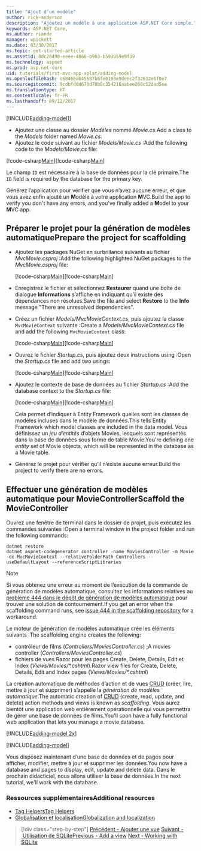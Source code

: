 ```yaml
---
title: "Ajout d’un modèle"
author: rick-anderson
description: "Ajoutez un modèle à une application ASP.NET Core simple."
keywords: ASP.NET Core,
ms.author: riande
manager: wpickett
ms.date: 03/30/2017
ms.topic: get-started-article
ms.assetid: 8dc28498-eeee-4666-b903-b593059e9f39
ms.technology: aspnet
ms.prod: asp.net-core
uid: tutorials/first-mvc-app-xplat/adding-model
ms.openlocfilehash: c68466a645687b6fe0193e9deec2f32632e6f0e7
ms.sourcegitcommit: 9cdbfd0d670d70b9c354216aabee260c52dad5ee
ms.translationtype: HT
ms.contentlocale: fr-FR
ms.lasthandoff: 09/12/2017
---
```

[!INCLUDE[adding-model1](../../includes/mvc-intro/adding-model1.md)]

* <span data-ttu-id="822b8-104">Ajoutez une classe au dossier *Modèles* nommé *Movie.cs*.</span><span class="sxs-lookup"><span data-stu-id="822b8-104">Add a class to the *Models* folder named *Movie.cs*.</span></span>
* <span data-ttu-id="822b8-105">Ajoutez le code suivant au fichier *Models/Movie.cs* :</span><span class="sxs-lookup"><span data-stu-id="822b8-105">Add the following code to the *Models/Movie.cs* file:</span></span>

<span data-ttu-id="822b8-106">[!code-csharp[Main](../../tutorials/first-mvc-app/start-mvc/sample/MvcMovie/Models/MovieNoEF.cs?name=snippet_1)]</span><span class="sxs-lookup"><span data-stu-id="822b8-106">[!code-csharp[Main](../../tutorials/first-mvc-app/start-mvc/sample/MvcMovie/Models/MovieNoEF.cs?name=snippet_1)]</span></span>

<span data-ttu-id="822b8-107">Le champ `ID` est nécessaire à la base de données pour la clé primaire.</span><span class="sxs-lookup"><span data-stu-id="822b8-107">The `ID` field is required by the database for the primary key.</span></span> 

<span data-ttu-id="822b8-108">Générez l’application pour vérifier que vous n’avez aucune erreur, et que vous avez enfin ajouté un **M**odèle à votre application **M**VC.</span><span class="sxs-lookup"><span data-stu-id="822b8-108">Build the app to verify you don't have any errors, and you've finally added a **M**odel to your **M**VC app.</span></span>

## <a name="prepare-the-project-for-scaffolding"></a><span data-ttu-id="822b8-109">Préparer le projet pour la génération de modèles automatique</span><span class="sxs-lookup"><span data-stu-id="822b8-109">Prepare the project for scaffolding</span></span>

- <span data-ttu-id="822b8-110">Ajoutez les packages NuGet en surbrillance suivants au fichier *MvcMovie.csproj* :</span><span class="sxs-lookup"><span data-stu-id="822b8-110">Add the following highlighted NuGet packages to the *MvcMovie.csproj* file:</span></span>
             
   <span data-ttu-id="822b8-111">[!code-csharp[Main](start-mvc/sample/MvcMovie/MvcMovie.csproj?highlight=7,10)]</span><span class="sxs-lookup"><span data-stu-id="822b8-111">[!code-csharp[Main](start-mvc/sample/MvcMovie/MvcMovie.csproj?highlight=7,10)]</span></span>

- <span data-ttu-id="822b8-112">Enregistrez le fichier et sélectionnez **Restaurer** quand une boîte de dialogue **Informations** s’affiche en indiquant qu’il existe des dépendances non résolues.</span><span class="sxs-lookup"><span data-stu-id="822b8-112">Save the file and select **Restore** to the **Info** message "There are unresolved dependencies".</span></span>
- <span data-ttu-id="822b8-113">Créez un fichier *Models/MvcMovieContext.cs*, puis ajoutez la classe `MvcMovieContext` suivante :</span><span class="sxs-lookup"><span data-stu-id="822b8-113">Create a *Models/MvcMovieContext.cs* file and add the following `MvcMovieContext` class:</span></span>

   <span data-ttu-id="822b8-114">[!code-csharp[Main](start-mvc/sample/MvcMovie/Models/MvcMovieContext.cs)]</span><span class="sxs-lookup"><span data-stu-id="822b8-114">[!code-csharp[Main](start-mvc/sample/MvcMovie/Models/MvcMovieContext.cs)]</span></span>
   
- <span data-ttu-id="822b8-115">Ouvrez le fichier *Startup.cs*, puis ajoutez deux instructions using :</span><span class="sxs-lookup"><span data-stu-id="822b8-115">Open the *Startup.cs* file and add two usings:</span></span>

   <span data-ttu-id="822b8-116">[!code-csharp[Main](start-mvc/sample/MvcMovie/Startup.cs?name=snippet1&highlight=1,2)]</span><span class="sxs-lookup"><span data-stu-id="822b8-116">[!code-csharp[Main](start-mvc/sample/MvcMovie/Startup.cs?name=snippet1&highlight=1,2)]</span></span>

- <span data-ttu-id="822b8-117">Ajoutez le contexte de base de données au fichier *Startup.cs* :</span><span class="sxs-lookup"><span data-stu-id="822b8-117">Add the database context to the *Startup.cs* file:</span></span>

   <span data-ttu-id="822b8-118">[!code-csharp[Main](start-mvc/sample/MvcMovie/Startup.cs?name=snippet2&highlight=6-7)]</span><span class="sxs-lookup"><span data-stu-id="822b8-118">[!code-csharp[Main](start-mvc/sample/MvcMovie/Startup.cs?name=snippet2&highlight=6-7)]</span></span>

  <span data-ttu-id="822b8-119">Cela permet d’indiquer à Entity Framework quelles sont les classes de modèles incluses dans le modèle de données.</span><span class="sxs-lookup"><span data-stu-id="822b8-119">This tells Entity Framework which model classes are included in the data model.</span></span> <span data-ttu-id="822b8-120">Vous définissez un *jeu d’entités* d’objets Movies, lesquels sont représentés dans la base de données sous forme de table Movie.</span><span class="sxs-lookup"><span data-stu-id="822b8-120">You're defining one *entity set* of Movie objects, which will be represented in the database as a Movie table.</span></span>

- <span data-ttu-id="822b8-121">Générez le projet pour vérifier qu’il n’existe aucune erreur.</span><span class="sxs-lookup"><span data-stu-id="822b8-121">Build the project to verify there are no errors.</span></span>

## <a name="scaffold-the-moviecontroller"></a><span data-ttu-id="822b8-122">Effectuer une génération de modèles automatique pour MovieController</span><span class="sxs-lookup"><span data-stu-id="822b8-122">Scaffold the MovieController</span></span>

<span data-ttu-id="822b8-123">Ouvrez une fenêtre de terminal dans le dossier de projet, puis exécutez les commandes suivantes :</span><span class="sxs-lookup"><span data-stu-id="822b8-123">Open a terminal window in the project folder and run the following commands:</span></span>

```
dotnet restore
dotnet aspnet-codegenerator controller -name MoviesController -m Movie -dc MvcMovieContext --relativeFolderPath Controllers --useDefaultLayout --referenceScriptLibraries 
```

> [!NOTE]
> <span data-ttu-id="822b8-124">Si vous obtenez une erreur au moment de l’exécution de la commande de génération de modèles automatique, consultez les informations relatives au [problème 444 dans le dépôt de génération de modèles automatique](https://github.com/aspnet/scaffolding/issues/444) pour trouver une solution de contournement.</span><span class="sxs-lookup"><span data-stu-id="822b8-124">If you get an error when the scaffolding command runs, see [issue 444 in the scaffolding repository](https://github.com/aspnet/scaffolding/issues/444) for a workaround.</span></span>

<span data-ttu-id="822b8-125">Le moteur de génération de modèles automatique crée les éléments suivants :</span><span class="sxs-lookup"><span data-stu-id="822b8-125">The scaffolding engine creates the following:</span></span>

* <span data-ttu-id="822b8-126">contrôleur de films (*Controllers/MoviesController.cs*) ;</span><span class="sxs-lookup"><span data-stu-id="822b8-126">A movies controller (*Controllers/MoviesController.cs*)</span></span>
* <span data-ttu-id="822b8-127">fichiers de vues Razor pour les pages Create, Delete, Details, Edit et Index (*Views/Movies/\*.cshtml*).</span><span class="sxs-lookup"><span data-stu-id="822b8-127">Razor view files for Create, Delete, Details, Edit and Index pages (*Views/Movies/\*.cshtml*)</span></span>

<span data-ttu-id="822b8-128">La création automatique de méthodes d’action et de vues [CRUD](https://wikipedia.org/wiki/Create,_read,_update_and_delete) (créer, lire, mettre à jour et supprimer) s’appelle la *génération de modèles automatique*.</span><span class="sxs-lookup"><span data-stu-id="822b8-128">The automatic creation of [CRUD](https://wikipedia.org/wiki/Create,_read,_update_and_delete) (create, read, update, and delete) action methods and views is known as *scaffolding*.</span></span> <span data-ttu-id="822b8-129">Vous aurez bientôt une application web entièrement opérationnelle qui vous permettra de gérer une base de données de films.</span><span class="sxs-lookup"><span data-stu-id="822b8-129">You'll soon have a fully functional web application that lets you manage a movie database.</span></span>

[!INCLUDE[adding-model 2x](../../includes/mvc-intro/adding-model2xp.md)]

[!INCLUDE[adding-model](../../includes/mvc-intro/adding-model3.md)]

<span data-ttu-id="822b8-130">Vous disposez maintenant d’une base de données et de pages pour afficher, modifier, mettre à jour et supprimer les données.</span><span class="sxs-lookup"><span data-stu-id="822b8-130">You now have a database and pages to display, edit, update and delete data.</span></span> <span data-ttu-id="822b8-131">Dans le prochain didacticiel, nous allons utiliser la base de données.</span><span class="sxs-lookup"><span data-stu-id="822b8-131">In the next tutorial, we'll work with the database.</span></span>

### <a name="additional-resources"></a><span data-ttu-id="822b8-132">Ressources supplémentaires</span><span class="sxs-lookup"><span data-stu-id="822b8-132">Additional resources</span></span>

* [<span data-ttu-id="822b8-133">Tag Helpers</span><span class="sxs-lookup"><span data-stu-id="822b8-133">Tag Helpers</span></span>](xref:mvc/views/tag-helpers/intro)
* [<span data-ttu-id="822b8-134">Globalisation et localisation</span><span class="sxs-lookup"><span data-stu-id="822b8-134">Globalization and localization</span></span>](xref:fundamentals/localization)

>[!div class="step-by-step"]
<span data-ttu-id="822b8-135">[Précédent - Ajouter une vue](adding-view.md)
[Suivant - Utilisation de SQLite](working-with-sql.md)</span><span class="sxs-lookup"><span data-stu-id="822b8-135">[Previous - Add a view](adding-view.md)
[Next - Working with SQLite](working-with-sql.md)</span></span>

